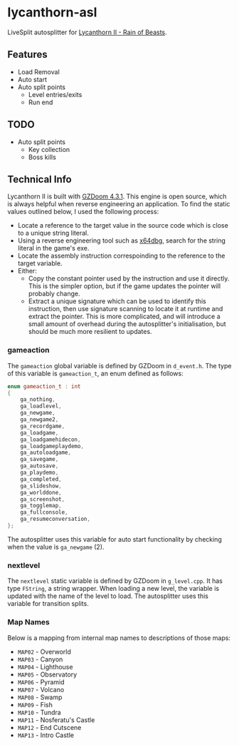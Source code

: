 # lycanthorn-asl
LiveSplit autosplitter for [Lycanthorn II - Rain of Beasts](https://store.steampowered.com/app/1546440/Lycanthorn_II__Rain_of_Beasts/).

## Features
- Load Removal
- Auto start
- Auto split points
  - Level entries/exits
  - Run end

## TODO
- Auto split points
  - Key collection
  - Boss kills

## Technical Info
Lycanthorn II is built with [GZDoom 4.3.1](https://github.com/ZDoom/gzdoom/tree/g4.3.1). This engine is open source, which is always helpful when reverse engineering an application. To find the static values outlined below, I used the following process:
 - Locate a reference to the target value in the source code which is close to a unique string literal.
 - Using a reverse engineering tool such as [x64dbg](https://x64dbg.com), search for the string literal in the game's exe.
 - Locate the assembly instruction correspoinding to the reference to the target variable.
 - Either:
   - Copy the constant pointer used by the instruction and use it directly. This is the simpler option, but if the game updates the pointer will probably change.
   - Extract a unique signature which can be used to identify this instruction, then use signature scanning to locate it at runtime and extract the pointer. This is more complicated, and will introduce a small amount of overhead during the autosplitter's initialisation, but should be much more resilient to updates.

### gameaction
The `gameaction` global variable is defined by GZDoom in `d_event.h`. The type of this variable is `gameaction_t`, an enum defined as follows:
```c++
enum gameaction_t : int
{
	ga_nothing,
	ga_loadlevel,
	ga_newgame,
	ga_newgame2,
	ga_recordgame,
	ga_loadgame,
	ga_loadgamehidecon,
	ga_loadgameplaydemo,
	ga_autoloadgame,
	ga_savegame,
	ga_autosave,
	ga_playdemo,
	ga_completed,
	ga_slideshow,
	ga_worlddone,
	ga_screenshot,
	ga_togglemap,
	ga_fullconsole,
	ga_resumeconversation,
};
```

The autosplitter uses this variable for auto start functionality by checking when the value is `ga_newgame` (2).

### nextlevel
The `nextlevel` static variable is defined by GZDoom in `g_level.cpp`. It has type `FString`, a string wrapper. When loading a new level, the variable is updated with the name of the level to load. The autosplitter uses this variable for transition splits.

### Map Names
Below is a mapping from internal map names to descriptions of those maps:
- `MAP02` - Overworld
- `MAP03` - Canyon
- `MAP04` - Lighthouse
- `MAP05` - Observatory
- `MAP06` - Pyramid
- `MAP07` - Volcano
- `MAP08` - Swamp
- `MAP09` - Fish
- `MAP10` - Tundra
- `MAP11` - Nosferatu's Castle
- `MAP12` - End Cutscene
- `MAP13` - Intro Castle